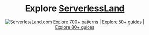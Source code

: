<div align="center">

<h1>Explore <a href="https://serverlessland.com">ServerlessLand</a></h1>


![ServerlessLand.com](../serverlessland.png)
[Explore 700+ patterns](https://serverlessland.com/patterns?ref=github-snippets) | [Explore 50+ guides](https://serverlessland.com/learn?ref=github-snippets) | [Explore 80+ guides](https://serverlessland.com/snippets?ref=github-snippets)

</div>

